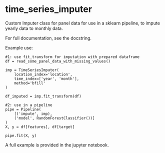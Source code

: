# time_series_imputer
Custom Imputer class for panel data for use in a sklearn pipeline, to impute yearly data to monthly data.

For full documentation, see the docstring.

Example use:

    #1: use fit_transform for imputation with prepared dataframe
    df = read_some_panel_data_with_missing_values()
    
    imp = TimeSeriesImputer(
        location_index='location',
        time_index=['year', 'month'],
        method='bfill'
    )
    
    df_imputed = imp.fit_transform(df)
    
    #2: use in a pipeline
    pipe = Pipeline(
        [('impute', imp),
        ('model', RandomForestClassifier())]
    )
    X, y = df[features], df[target]
    
    pipe.fit(X, y)
    
A full example is provided in the jupyter notebook.
